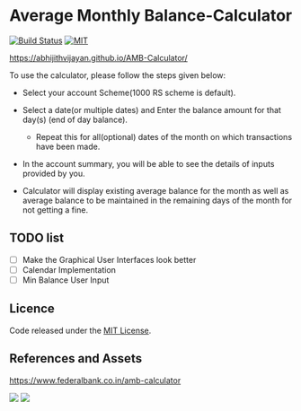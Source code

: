 # Average Monthly Balance-Calculator

[![Build Status](https://travis-ci.org/abhijithvijayan/AMB-Calculator.svg?branch=master)](https://travis-ci.org/abhijithvijayan/AMB-Calculator)
[![MIT](https://img.shields.io/dub/l/vibe-d.svg)](https://github.com/abhijithvijayan/AMB-Calculator/blob/master/LICENSE.md)

https://abhijithvijayan.github.io/AMB-Calculator/

 To use the calculator, please follow the steps given below:

- Select your account Scheme(1000 RS scheme is default). 
<!-- AMB(Average Monthly Balance) required for the scheme will be displayed on screen. -->
- Select a date(or multiple dates) and Enter the balance amount for that day(s) (end of day balance). 
        
    - Repeat this for all(optional) dates of the month on which transactions have been made. 
    <!-- Days having same closing balance should be combinely selected. -->
- In the account summary, you will be able to see the details of inputs provided by you. 

- Calculator will display existing average balance for the month as well as average balance to be maintained in the remaining days of the month for not getting a fine.


## TODO list

- [ ] Make the Graphical User Interfaces look better
- [ ] Calendar Implementation 
- [ ] Min Balance User Input 

## Licence
Code released under the [MIT License](LICENSE.md).

## References and Assets

https://www.federalbank.co.in/amb-calculator

![](https://i.imgur.com/Dp64g8u.png)
![](https://i.imgur.com/vMT0Rdy.png)